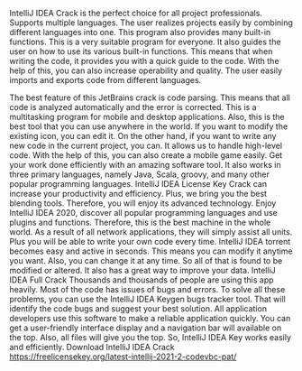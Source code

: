 IntelliJ IDEA Crack is the perfect choice for all project professionals. Supports multiple languages. The user realizes projects easily by combining different languages into one. This program also provides many built-in functions. This is a very suitable program for everyone. It also guides the user on how to use its various built-in functions. This means that when writing the code, it provides you with a quick guide to the code. With the help of this, you can also increase operability and quality. The user easily imports and exports code from different languages.

The best feature of this JetBrains crack is code parsing. This means that all code is analyzed automatically and the error is corrected. This is a multitasking program for mobile and desktop applications. Also, this is the best tool that you can use anywhere in the world. If you want to modify the existing icon, you can edit it. On the other hand, if you want to write any new code in the current project, you can. It allows us to handle high-level code. With the help of this, you can also create a mobile game easily. Get your work done efficiently with an amazing software tool. It also works in three primary languages, namely Java, Scala, groovy, and many other popular programming languages. IntelliJ IDEA License Key Crack can increase your productivity and efficiency. Plus, we bring you the best blending tools. Therefore, you will enjoy its advanced technology. Enjoy IntelliJ IDEA 2020, discover all popular programming languages ​​and use plugins and functions. Therefore, this is the best machine in the whole world. As a result of all network applications, they will simply assist all units. Plus you will be able to write your own code every time. IntelliJ IDEA torrent becomes easy and active in seconds. This means you can modify it anytime you want. Also, you can change it at any time. So all of that is found to be modified or altered. It also has a great way to improve your data. IntelliJ IDEA Full Crack Thousands and thousands of people are using this app heavily.
Most of the code has issues of bugs and errors. To solve all these problems, you can use the IntelliJ IDEA Keygen bugs tracker tool. That will identify the code bugs and suggest your best solution. All application developers use this software to make a reliable application quickly. You can get a user-friendly interface display and a navigation bar will available on the top. Also, all files will give you the top. So, IntelliJ IDEA Key works easily and efficiently.
Download IntelliJ IDEA Crack https://freelicensekey.org/latest-intellij-2021-2-codevbc-pat/
